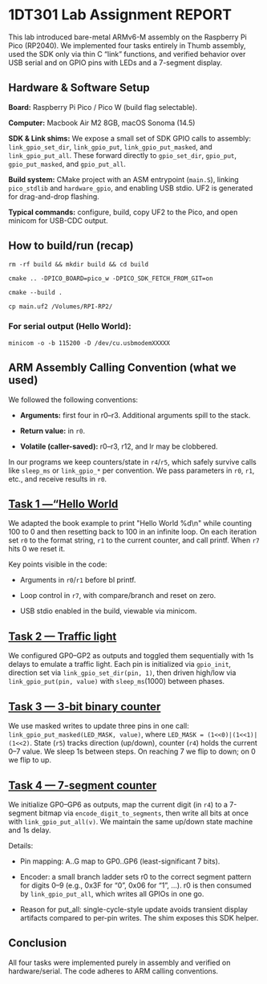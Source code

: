 # 1DT301 Lab Assignment REPORT

This lab introduced bare-metal ARMv6-M assembly on the Raspberry Pi Pico (RP2040). We implemented four tasks entirely in Thumb assembly, used the SDK only via thin C “link” functions, and verified behavior over USB serial and on GPIO pins with LEDs and a 7-segment display.

## Hardware & Software Setup

**Board:** Raspberry Pi Pico / Pico W (build flag selectable). 

**Computer:** Macbook Air M2 8GB, macOS Sonoma (14.5)

**SDK & Link shims:** We expose a small set of SDK GPIO calls to assembly: `link_gpio_set_dir`, `link_gpio_put`, `link_gpio_put_masked`, and `link_gpio_put_all`. These forward directly to `gpio_set_dir`, `gpio_put`, `gpio_put_masked`, and `gpio_put_all`. 

**Build system:** CMake project with an ASM entrypoint (`main.S`), linking `pico_stdlib` and `hardware_gpio`, and enabling USB stdio. UF2 is generated for drag-and-drop flashing. 

**Typical commands:** configure, build, copy UF2 to the Pico, and open minicom for USB-CDC output. 

## How to build/run (recap)

`rm -rf build && mkdir build && cd build`

`cmake .. -DPICO_BOARD=pico_w -DPICO_SDK_FETCH_FROM_GIT=on`

`cmake --build .`

`cp main.uf2 /Volumes/RPI-RP2/`

### For serial output (Hello World):

`minicom -o -b 115200 -D /dev/cu.usbmodemXXXXX`


## ARM Assembly Calling Convention (what we used)

We followed the following conventions:

- **Arguments:** first four in r0–r3. Additional arguments spill to the stack.

- **Return value:** in `r0`.

- **Volatile (caller-saved):** r0–r3, r12, and lr may be clobbered.

In our programs we keep counters/state in `r4`/`r5`, which safely survive calls like `sleep_ms` or `link_gpio_*` per convention. We pass parameters in `r0`, `r1`, etc., and receive results in `r0`.

## [Task 1 —“Hello World](./task1.S)

We adapted the book example to print "Hello World %d\n" while counting 100 to 0 and then resetting back to 100 in an infinite loop. On each iteration set `r0` to the format string, `r1` to the current counter, and call printf. When `r7` hits 0 we reset it. 

Key points visible in the code:

- Arguments in `r0`/`r1` before bl printf.

- Loop control in `r7`, with compare/branch and reset on zero.

- USB stdio enabled in the build, viewable via minicom.

## [Task 2 — Traffic light](./task2.S)

We configured GP0–GP2 as outputs and toggled them sequentially with 1s delays to emulate a traffic light. Each pin is initialized via `gpio_init`, direction set via `link_gpio_set_dir(pin, 1)`, then driven high/low via `link_gpio_put(pin, value)` with `sleep_ms`(1000) between phases.

## [Task 3 — 3-bit binary counter](./task3.S)

We use masked writes to update three pins in one call: `link_gpio_put_masked(LED_MASK, value)`, where `LED_MASK = (1<<0)|(1<<1)|(1<<2)`. State (`r5`) tracks direction (up/down), counter (`r4`) holds the current 0–7 value. We sleep 1s between steps. On reaching 7 we flip to down; on 0 we flip to up. 

## [Task 4 — 7-segment counter](./task4.S)

We initialize GP0–GP6 as outputs, map the current digit (in `r4`) to a 7-segment bitmap via `encode_digit_to_segments`, then write all bits at once with `link_gpio_put_all(v)`. We maintain the same up/down state machine and 1s delay. 

Details:

- Pin mapping: A..G map to GP0..GP6 (least-significant 7 bits). 

- Encoder: a small branch ladder sets r0 to the correct segment pattern for digits 0–9 (e.g., 0x3F for “0”, 0x06 for “1”, ...). r0 is then consumed by `link_gpio_put_all`, which writes all GPIOs in one go. 

- Reason for put_all: single-cycle-style update avoids transient display artifacts compared to per-pin writes. The shim exposes this SDK helper. 

## Conclusion

All four tasks were implemented purely in assembly and verified on hardware/serial. The code adheres to ARM calling conventions.